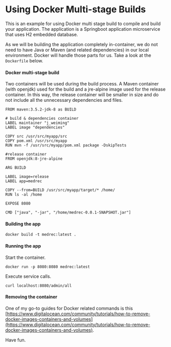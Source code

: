 # Using Docker Multi-stage Builds

This is an example for using Docker multi stage build to compile and build your application. The application is a Springboot application microservice that uses H2 embedded database.

As we will be building the application completely in-container, we do not need to have Java or Maven (and related dependencies) in our local environment. Docker will handle those parts for us. Take a look at the ```Dockerfile``` below. 

#### Docker multi-stage build

Two containers will be used during the build process. A Maven container (with openjdk) used for the build and a jre-alpine image used for the release container. In this way, the release container will be smaller in size and do not include all the unnecessary dependencies and files.

```
FROM maven:3.5.2-jdk-8 as BUILD

# build & dependencies container
LABEL maintainer "j_weiming"
LABEL image "dependencies"

COPY src /usr/src/myapp/src
COPY pom.xml /usr/src/myapp
RUN mvn -f /usr/src/myapp/pom.xml package -DskipTests

#release container
FROM openjdk:8-jre-alpine

ARG BUILD

LABEL image=release
LABEL app=medrec

COPY --from=BUILD /usr/src/myapp/target/* /home/
RUN ls -al /home

EXPOSE 8080

CMD ["java", "-jar", "/home/medrec-0.0.1-SNAPSHOT.jar"]
```

#### Building the app

```
docker build -t medrec:latest .
```

#### Running the app

Start the container.

```
docker run -p 8080:8080 medrec:latest
```

Execute service calls.

```
curl localhost:8080/admin/all
```

#### Removing the container

One of my go-to guides for Docker related commands is this [https://www.digitalocean.com/community/tutorials/how-to-remove-docker-images-containers-and-volumes](https://www.digitalocean.com/community/tutorials/how-to-remove-docker-images-containers-and-volumes).

Have fun.
